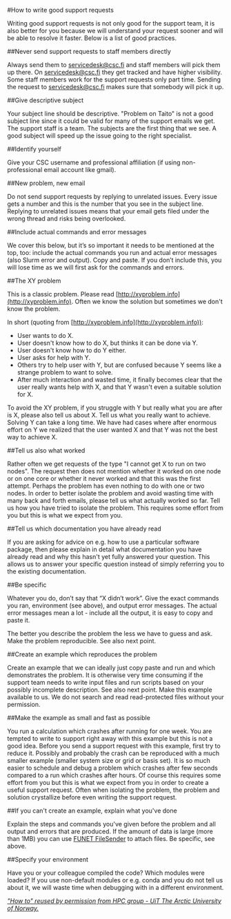 #How to write good support requests

Writing good support requests is not only good for the support team, it is also better for you because we will understand your request sooner and will be able to resolve it faster. Below is a list of good practices.

##Never send support requests to staff members directly

Always send them to [servicedesk@csc.fi](mailto:servicedesk@csc.fi) and staff members will pick them up there. On servicedesk@csc.fi they get tracked and have higher visibility. Some staff members work for the support requests only part time. Sending the request to servicedesk@csc.fi makes sure that somebody will pick it up.

##Give descriptive subject

Your subject line should be descriptive. "Problem on Taito" is not a good subject line since it could be valid for many of the support emails we get. The support staff is a team. The subjects are the first thing that we see. A good subject will speed up the issue going to the right specialist.

##Identify yourself

Give your CSC username and professional affiliation (if using non-professional email account like gmail).

##New problem, new email

Do not send support requests by replying to unrelated issues. Every issue gets a number and this is the number that you see in the subject line. Replying to unrelated issues means that your email gets filed under the wrong thread and risks being overlooked.


##Include actual commands and error messages

We cover this below, but it’s so important it needs to be mentioned at the top, too: include the actual commands you run and actual error messages (also Slurm error and output). Copy and paste. If you don’t include this, you will lose time as we will first ask for the commands and errors.

##The XY problem

This is a classic problem. Please read [http://xyproblem.info](http://xyproblem.info). Often we know the solution but sometimes we don't know the problem.

In short (quoting from [http://xyproblem.info](http://xyproblem.info)):

*   User wants to do X.
*   User doesn't know how to do X, but thinks it can be done via Y.
*   User doesn't know how to do Y either.
*   User asks for help with Y.
*   Others try to help user with Y, but are confused because Y seems like a strange problem to want to solve.
*   After much interaction and wasted time, it finally becomes clear that the user really wants help with X, and that Y wasn't even a suitable solution for X.

To avoid the XY problem, if you struggle with Y but really what you are after is X, please also tell us about X. Tell us what you really want to achieve. Solving Y can take a long time. We have had cases where after enormous effort on Y we realized that the user wanted X and that Y was not the best way to achieve X.

##Tell us also what worked

Rather often we get requests of the type "I cannot get X to run on two nodes". The request then does not mention whether it worked on one node or on one core or whether it never worked and that this was the first attempt. Perhaps the problem has even nothing to do with one or two nodes. In order to better isolate the problem and avoid wasting time with many back and forth emails, please tell us what actually worked so far. Tell us how you have tried to isolate the problem. This requires some effort from you but this is what we expect from you.

##Tell us which documentation you have already read

If you are asking for advice on e.g. how to use a particular software package, then please explain in detail what documentation you have already read and why this hasn't yet fully answered your question. This allows us to answer your specific question instead of simply referring you to the existing documentation.

##Be specific

Whatever you do, don’t say that “X didn’t work”. Give the exact commands you ran, environment (see above), and output error messages. The actual error messages mean a lot - include all the output, it is easy to copy and paste it.

The better you describe the problem the less we have to guess and ask. Make the problem reproducible. See also next point.

##Create an example which reproduces the problem

Create an example that we can ideally just copy paste and run and which demonstrates the problem. It is otherwise very time consuming if the support team needs to write input files and run scripts based on your possibly incomplete description. See also next point. Make this example available to us. We do not search and read read-protected files without your permission.

##Make the example as small and fast as possible

You run a calculation which crashes after running for one week. You are tempted to write to support right away with this example but this is not a good idea. Before you send a support request with this example, first try to reduce it. Possibly and probably the crash can be reproduced with a much smaller example (smaller system size or grid or basis set). It is so much easier to schedule and debug a problem which crashes after few seconds compared to a run which crashes after hours. Of course this requires some effort from you but this is what we expect from you in order to create a useful support request. Often when isolating the problem, the problem and solution crystallize before even writing the support request.

##If you can't create an example, explain what you've done

Explain the steps and commands you've given before the problem and all output and errors that are produced. If the amount of data is large (more than 1MB) you can use [FUNET FileSender](https://filesender.funet.fi/) to attach files. Be specific, see above.

##Specify your environment

Have you or your colleague compiled the code? Which modules were loaded? If you use non-default modules or e.g. conda and you do not tell us about it, we will waste time when debugging with in a different environment.

[_"How to" reused by permission from HPC group - UiT The Arctic University of Norway._](http://hpc.uit.no/en/latest/help/writing-support-requests.html)

